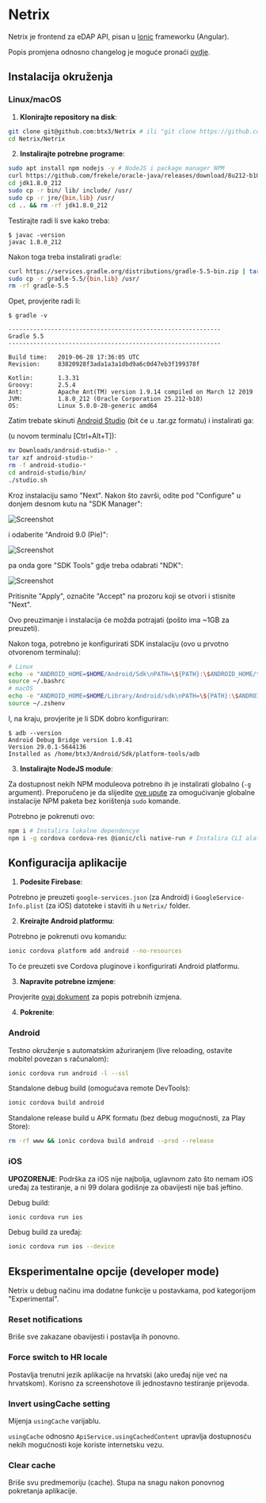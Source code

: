 # Netrix

Netrix je frontend za eDAP API, pisan u [Ionic](https://ionicframework.com/) frameworku (Angular).

Popis promjena odnosno changelog je moguće pronaći [ovdje](https://github.com/btx3/Netrix/blob/master/Netrix/CHANGELOG.md).

## Instalacija okruženja

### Linux/macOS

1. **Klonirajte repository na disk**:

```bash
git clone git@github.com:btx3/Netrix # ili "git clone https://github.com/btx3/Netrix" ako nemate SSH podešen
cd Netrix/Netrix
```

2. **Instalirajte potrebne programe**:

```bash
sudo apt install npm nodejs -y # NodeJS i package manager NPM
curl https://github.com/frekele/oracle-java/releases/download/8u212-b10/jdk-8u212-linux-x64.tar.gz | tar xz
cd jdk1.8.0_212
sudo cp -r bin/ lib/ include/ /usr/
sudo cp -r jre/{bin,lib} /usr/
cd .. && rm -rf jdk1.8.0_212
```

Testirajte radi li sve kako treba:

```shell
$ javac -version
javac 1.8.0_212
```

Nakon toga treba instalirati `gradle`:
```bash
curl https://services.gradle.org/distributions/gradle-5.5-bin.zip | tar xz
sudo cp -r gradle-5.5/{bin,lib} /usr/
rm -rf gradle-5.5
```

Opet, provjerite radi li:
```shell
$ gradle -v

------------------------------------------------------------
Gradle 5.5
------------------------------------------------------------

Build time:   2019-06-28 17:36:05 UTC
Revision:     83820928f3ada1a3a1dbd9a6c0d47eb3f199378f

Kotlin:       1.3.31
Groovy:       2.5.4
Ant:          Apache Ant(TM) version 1.9.14 compiled on March 12 2019
JVM:          1.8.0_212 (Oracle Corporation 25.212-b10)
OS:           Linux 5.0.0-20-generic amd64

```

Zatim trebate skinuti [Android Studio](https://developer.android.com/studio) (bit će u .tar.gz formatu) i instalirati ga:

(u novom terminalu [Ctrl+Alt+T]):
```bash
mv Downloads/android-studio-* .
tar xzf android-studio-*
rm -f android-studio-*
cd android-studio/bin/
./studio.sh
```

Kroz instalaciju samo "Next". Nakon što završi, odite pod "Configure" u donjem desnom kutu na "SDK Manager":

![Screenshot](https://i.imgur.com/FSl1a87.png)

i odaberite "Android 9.0 (Pie)":

![Screenshot](https://i.imgur.com/933qZyv.png)

pa onda gore "SDK Tools" gdje treba odabrati "NDK":

![Screenshot](https://i.imgur.com/sYGVPd1.png)

Pritisnite "Apply", označite "Accept" na prozoru koji se otvori i stisnite "Next".

Ovo preuzimanje i instalacija će možda potrajati (pošto ima ~1GB za preuzeti).

Nakon toga, potrebno je konfigurirati SDK instalaciju (ovo u prvotno otvorenom terminalu):
```bash
# Linux
echo -e "ANDROID_HOME=$HOME/Android/Sdk\nPATH=\${PATH}:\$ANDROID_HOME/tools:\$ANDROID_HOME/platform-tools" >> ~/.bashrc
source ~/.bashrc
# macOS
echo -e "ANDROID_HOME=$HOME/Library/Android/sdk\nPATH=\${PATH}:\$ANDROID_HOME/tools:\$ANDROID_HOME/platform-tools" >> ~/.zshenv # ~/.bash_profile na macOS <10.15
source ~/.zshenv
```

I, na kraju, provjerite je li SDK dobro konfiguriran:
```shell
$ adb --version
Android Debug Bridge version 1.0.41
Version 29.0.1-5644136
Installed as /home/btx3/Android/Sdk/platform-tools/adb
```

3. **Instalirajte NodeJS module**:

Za dostupnost nekih NPM moduleova potrebno ih je instalirati globalno (`-g` argument). Preporučeno je da slijedite [ove upute](https://github.com/sindresorhus/guides/blob/master/npm-global-without-sudo.md) za omogućivanje globalne instalacije NPM paketa bez korištenja `sudo` komande.

Potrebno je pokrenuti ovo:

```bash
npm i # Instalira lokalne dependencye
npm i -g cordova cordova-res @ionic/cli native-run # Instalira CLI alate
```

## Konfiguracija aplikacije

1. **Podesite Firebase**:

Potrebno je preuzeti `google-services.json` (za Android) i `GoogleService-Info.plist` (za iOS) datoteke i staviti ih u `Netrix/` folder.

2. **Kreirajte Android platformu**:

Potrebno je pokrenuti ovu komandu:
```bash
ionic cordova platform add android --no-resources
```

To će preuzeti sve Cordova pluginove i konfigurirati Android platformu.

3. **Napravite potrebne izmjene**:

Provjerite [ovaj dokument](https://github.com/btx3/Netrix/blob/master/Netrix/PATCHES.md) za popis potrebnih izmjena.

4. **Pokrenite**:

### Android

Testno okruženje s automatskim ažuriranjem (live reloading, ostavite mobitel povezan s računalom):
```bash
ionic cordova run android -l --ssl
```
Standalone debug build (omogućava remote DevTools):
```bash
ionic cordova build android
```
Standalone release build u APK formatu (bez debug mogućnosti, za Play Store):
```bash
rm -rf www && ionic cordova build android --prod --release
```

### iOS

**UPOZORENJE**: Podrška za iOS nije najbolja, uglavnom zato što nemam iOS uređaj za testiranje, a ni 99 dolara godišnje za obavijesti nije baš jeftino.

Debug build:
```bash
ionic cordova run ios
```
Debug build za uređaj:
```bash
ionic cordova run ios --device
```

## Eksperimentalne opcije (developer mode)

Netrix u debug načinu ima dodatne funkcije u postavkama, pod kategorijom "Experimental".

### Reset notifications

Briše sve zakazane obavijesti i postavlja ih ponovno.

### Force switch to HR locale

Postavlja trenutni jezik aplikacije na hrvatski (ako uređaj nije već na hrvatskom). Korisno za screenshotove ili jednostavno testiranje prijevoda.

### Invert usingCache setting

Mijenja `usingCache` varijablu.

`usingCache` odnosno `ApiService.usingCachedContent` upravlja dostupnosću nekih mogućnosti koje koriste internetsku vezu.

### Clear cache

Briše svu predmemoriju (cache). Stupa na snagu nakon ponovnog pokretanja aplikacije.